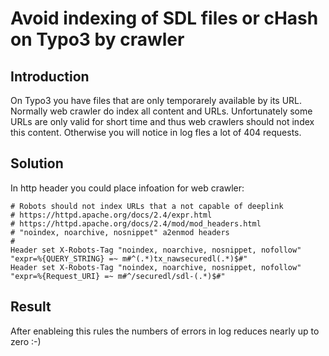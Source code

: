 # Avoid indexing of SDL files or cHash on Typo3 by crawler

## Introduction

On Typo3 you have files that are only temporarely available by its URL. Normally web crawler do index all content and URLs. Unfortunately some URLs are only valid for short time 
and thus web crawlers should not index this content. Otherwise you will notice in log fles a lot of 404 requests.

## Solution
In http header you could place infoation for web crawler:

```
# Robots should not index URLs that a not capable of deeplink
# https://httpd.apache.org/docs/2.4/expr.html
# https://httpd.apache.org/docs/2.4/mod/mod_headers.html
# "noindex, noarchive, nosnippet" a2enmod headers
#
Header set X-Robots-Tag "noindex, noarchive, nosnippet, nofollow" "expr=%{QUERY_STRING} =~ m#^(.*)tx_nawsecuredl(.*)$#"
Header set X-Robots-Tag "noindex, noarchive, nosnippet, nofollow" "expr=%{Request_URI} =~ m#^/securedl/sdl-(.*)$#"
```

## Result
After enableing this rules the numbers of errors in log reduces nearly up to zero :-)

